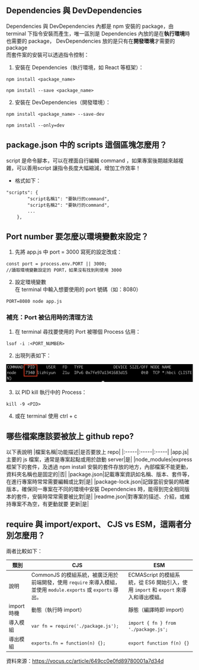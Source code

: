## Dependencies 與 DevDependencies
Dependencies 與 DevDependencies 內都是 npm 安裝的 package，由 terminal 下指令安裝而產生，唯一區別是 Dependencies 內放的是在**執行環境**時也需要的 package， DevDependencies 放的是只有在**開發環境**才需要的 package         
而套件案的安裝可以透過指令控制：       

1. 安裝在 Dependencies（執行環境，如 React 等框架）：      

```
npm install <package_name>
```   

```
npm install --save <package_name>
```   
2. 安裝在 DevDependencies（開發環境）：

```
npm install <package_name> --save-dev
```
```
npm install --only=dev
```


## package.json 中的 scripts 這個區塊怎麼用？
script 是命令腳本，可以在裡面自行編輯 command ，如果專案後期越來越複雜，可以善用script 讓指令長度大幅縮減，增加工作效率！     
- 格式如下：     
```
"scripts": {
        "script名稱1": "要執行的command",
        "script名稱2": "要執行的command",
        ...
    },
```

## Port number 要怎麼以環境變數來設定？      

1. 先將 app.js 中 port = 3000 寫死的設定改成：     
```
const port = process.env.PORT || 3000;
//讀取環境變數設定的 PORT，如果沒有找到則使用 3000
```      

2. 設定環境變數          
在 terminal 中輸入想要使用的 port 號碼（如：8080）     
```  
PORT=8080 node app.js
```     

### 補充：Port 被佔用時的清理方法      
1. 在 terminal 尋找要使用的 Port 被哪個 Process 佔用：   
```      
lsof -i :<PORT_NUMBER>
```   

2. 出現列表如下：      

![佔用 Port 的 Process](../../assets/express/img/localhostScreenShot.png)       

3. 以 PID kill 執行中的 Process：            
``` 
kill -9 <PID>
```    

4. 或在 terminal 使用 ctrl + c           


## 哪些檔案應該要被放上 github repo?       
以下表說明
|檔案名稱|功能描述|是否要放上 repo|
|:-----|:-----|:-----|
|app.js|主要的 js 檔案，通常是專案起點或用於啟動 server|是|
|node_modules|express 框架下的套件，及透過 npm install 安裝的套件存放的地方，內部檔案不能更動，資料夾名稱也是固定的|否|
|package.json|記載專案資訊如名稱、版本、套件等，在進行專案時常常需要編輯或比對|是|
|package-lock.json|記錄當前安裝的精確版本，確保同一專案在不同的環境中安裝 Dependencies 時，能得到完全相同版本的套件，安裝時常常需要被比對|是|
|readme.json|對專案的描述、介紹，或維持專案不為空，有更動就要 更新|是|



## require 與 import/export、 CJS vs ESM，這兩者分別怎麼用？     
兩者比較如下：      

| 類別         | CJS                                                 | ESM                                               |
|--------------|----------------------------------------------------|--------------------------------------------------|
| 說明         | CommonJS 的模組系統，被廣泛用於前端開發，使用 `require` 來導入模組，並使用 `module.exports` 或 `exports` 導出。 | ECMAScript 的模組系統，從 ES6 開始引入，使用 `import` 和 `export` 來導入和導出模組。 |
| import 時機  | 動態（執行時 import）                              | 靜態（編譯時即 import）                          |
| 導入模組    | `var fn = require('./package.js');`               | `import { fn } from './package.js';`            |
| 導出模組    | `exports.fn = function(n) {};`                    | `export function f(n) {}`                        |


資料來源：https://vocus.cc/article/649cc0e0fd89780001a7d34d
